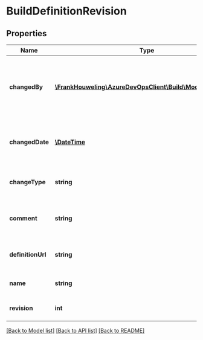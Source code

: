 # BuildDefinitionRevision

## Properties
Name | Type | Description | Notes
------------ | ------------- | ------------- | -------------
**changedBy** | [**\FrankHouweling\AzureDevOpsClient\Build\Model\IdentityRef**](IdentityRef.md) | The identity of the person or process that changed the definition. | [optional] 
**changedDate** | [**\DateTime**](\DateTime.md) | The date and time that the definition was changed. | [optional] 
**changeType** | **string** | The change type (add, edit, delete). | [optional] 
**comment** | **string** | The comment associated with the change. | [optional] 
**definitionUrl** | **string** | A link to the definition at this revision. | [optional] 
**name** | **string** | The name of the definition. | [optional] 
**revision** | **int** | The revision number. | [optional] 

[[Back to Model list]](../README.md#documentation-for-models) [[Back to API list]](../README.md#documentation-for-api-endpoints) [[Back to README]](../README.md)


